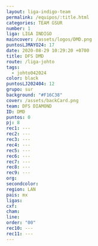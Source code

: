 ```yaml
---
layout: liga-indigo-team
permalink: /equipos/:title.html
categories: TEAM GSUR
number: 1
liga: LIGA INDIGO
maincover: /assets/logos/DMD.png
puntosLJMAYO24: 17
date: 2020-08-29 10:29:20 +0700
title: DFS DMD
route: /liga-johto
tags:
  - johto042024
color: black
puntosLJ202404: 12
grupo: sur
background: "#F16C38"
cover: /assets/backCard.png
team: DFS DIAMOND
ID: DMD
puntos: 0
pj: 8
rec1: ---
rec2: ---
rec3: ---
rec4: ---
rec5: ---
rec6: ---
rec7: ---
rec8: ---
rec9: ---
org: 
secondcolor: 
region: LAN
pais: mx
ligas: 
cxf: 
cham: 
line: 
order: "00"
rec10: ---
rec11: ---
---
```

